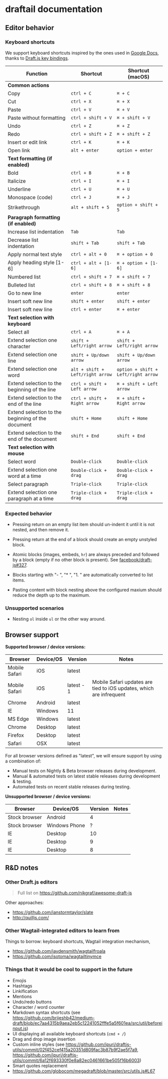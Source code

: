 draftail documentation
======================

## Editor behavior

### Keyboard shortcuts

We support keyboard shortcuts inspired by the ones used in [Google Docs](https://support.google.com/docs/answer/179738), thanks to [Draft.js key bindings](https://facebook.github.io/draft-js/docs/advanced-topics-key-bindings.html).

| Function | Shortcut | Shortcut (macOS) |
|----------|----------|------------------|
| **Common actions** |||
| Copy | `ctrl + C` | `⌘ + C` |
| Cut | `ctrl + X` | `⌘ + X` |
| Paste | `ctrl + V` | `⌘ + V` |
| Paste without formatting | `ctrl + shift + V` | `⌘ + shift + V` |
| Undo | `ctrl + Z` | `⌘ + Z` |
| Redo | `ctrl + shift + Z` | `⌘ + shift + Z` |
| Insert or edit link | `ctrl + K` | `⌘ + K` |
| Open link | `alt + enter` | `option + enter` |
| **Text formatting (if enabled)** |||
| Bold | `ctrl + B` | `⌘ + B` |
| Italicize | `ctrl + I` | `⌘ + I` |
| Underline | `ctrl + U` | `⌘ + U` |
| Monospace (code) | `ctrl + J` | `⌘ + J` |
| Strikethrough | `alt + shift + 5` | `option + shift + 5` |
| **Paragraph formatting (if enabled)** |||
| Increase list indentation | `Tab` | `Tab` |
| Decrease list indentation | `shift + Tab` | `shift + Tab` |
| Apply normal text style | `ctrl + alt + 0` | `⌘ + option + 0` |
| Apply heading style [1-6] | `ctrl + alt + [1-6]` | `⌘ + option + [1-6]` |
| Numbered list | `ctrl + shift + 7` | `⌘ + shift + 7` |
| Bulleted list | `ctrl + shift + 8` | `⌘ + shift + 8` |
| Go to new line | `enter` | `enter` |
| Insert soft new line | `shift + enter` | `shift + enter` |
| Insert soft new line | `ctrl + enter` | `⌘ + enter` |
| **Text selection with keyboard** |||
| Select all | `ctrl + A` | `⌘ + A` |
| Extend selection one character | `shift + Left/right arrow` | `shift + Left/right arrow` |
| Extend selection one line | `shift + Up/down arrow` | `shift + Up/down arrow` |
| Extend selection one word | `alt + shift + Left/right arrow` | `option + shift + Left/right arrow` |
| Extend selection to the beginning of the line | `ctrl + shift + Left arrow` | `⌘ + shift + Left arrow` |
| Extend selection to the end of the line | `ctrl + shift + Right arrow` | `⌘ + shift + Right arrow` |
| Extend selection to the beginning of the document | `shift + Home` | `shift + Home` |
| Extend selection to the end of the document | `shift + End` | `shift + End` |
| **Text selection with mouse** |||
| Select word | `Double-click` | `Double-click` |
| Extend selection one word at a time | `Double-click + drag` | `Double-click + drag` |
| Select paragraph | `Triple-click` | `Triple-click` |
| Extend selection one paragraph at a time | `Triple-click + drag` | `Triple-click + drag` |

### Expected behavior

- Pressing return on an empty list item should un-indent it until it is not nested, and then remove it.
- Pressing return at the end of a block should create an empty unstyled block.
- Atomic blocks (images, embeds, `hr`) are always preceded and followed by a block (empty if no other block is present). See [facebook/draft-js#327](https://github.com/facebook/draft-js/issues/327).
- Blocks starting with "- ", "* ", "1. " are automatically converted to list items.


- Pasting content with block nesting above the configured maxium should reduce the depth up to the maximum.

### Unsupported scenarios

- Nesting `ol` inside `ul` or the other way around.

## Browser support

**Supported browser / device versions:**

| Browser | Device/OS | Version | Notes |
|---------|-----------|---------|-------|
| Mobile Safari | iOS | latest ||
| Mobile Safari | iOS | latest - 1 | Mobile Safari updates are tied to iOS updates, which are infrequent |
| Chrome | Android | latest ||
| IE | Windows | 11 ||
| MS Edge | Windows | latest ||
| Chrome | Desktop | latest ||
| Firefox | Desktop | latest ||
| Safari | OSX | latest ||

For all browser versions defined as "latest", we will ensure support by using a combination of:

- Manual tests on Nightly & Beta browser releases during development.
- Manual & automated tests on latest stable releases during development & testing.
- Automated tests on recent stable releases during testing.

**Unsupported browser / device versions:**

| Browser | Device/OS | Version | Notes |
|---------|-----------|---------|-------|
| Stock browser | Android | 4 |  |
| Stock browser | Windows Phone | ? |  |
| IE | Desktop | 10 |  |
| IE | Desktop | 9 |  |
| IE | Desktop | 8 |  |

## R&D notes

### Other Draft.js editors

> Full list on https://github.com/nikgraf/awesome-draft-js

Other approaches:

- https://github.com/ianstormtaylor/slate
- http://quilljs.com/

### Other Wagtail-integrated editors to learn from

Things to borrow: keyboard shortcuts, Wagtail integration mechanism,

- https://github.com/jaydensmith/wagtailfroala
- https://github.com/isotoma/wagtailtinymce

### Things that it would be cool to support in the future

- Emojis
- Hashtags
- Linkification
- Mentions
- Undo/redo buttons
- Character / word counter
- Markdown syntax shortcuts (see https://github.com/brijeshb42/medium-draft/blob/ec7aa4315b9aea2eb5c12241052fffe5a5f601ea/src/util/beforeinput.js)
- UI displaying all available keyboard shortcuts (`cmd + /`)
- Drag and drop image insertion
- Custom inline styles (see https://github.com/jpuri/draftjs-utils/commit/02f452cef415a20351d809fac3b87b9f2ae5f7a9, https://github.com/jpuri/draftjs-utils/commit/6a12f693330f0e8a82ec0461661be505f16b6003)
- Smart quotes replacement
- https://github.com/globocom/megadraft/blob/master/src/utils.js#L67
